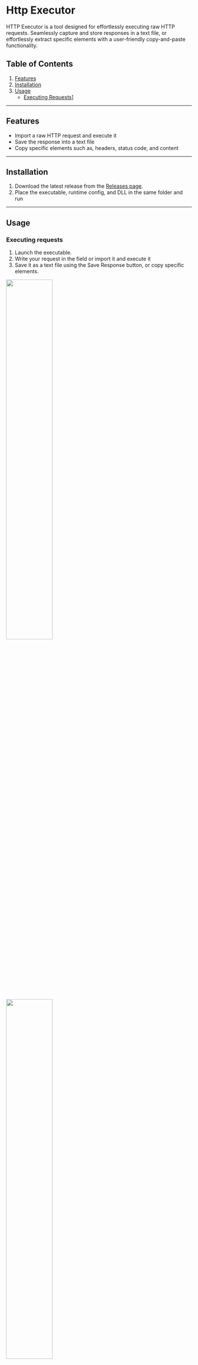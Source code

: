 


# Http Executor

HTTP Executor is a tool designed for effortlessly executing raw HTTP requests. Seamlessly capture and store responses in a text file, or effortlessly extract specific elements with a user-friendly copy-and-paste functionality.

## Table of Contents

1.  [Features](#features)
2.  [Installation](#installation)
3.  [Usage](#usage)
    -   [Executing Requests](#executing-requests)]

----------

## Features

- Import a raw HTTP request and execute it
- Save the response into a text file
- Copy specific elements such as, headers, status code, and content
----------

## Installation

1.  Download the latest release from the [Releases page](https://github.com/km/HttpExecutor/releases/tag/v1.1).
2.  Place the executable, runtime config, and DLL in the same folder and run

----------

## Usage

### Executing requests

1.  Launch the executable.
2.  Write your request in the field or import it and execute it
4.  Save it as a text file using the Save Response button, or copy specific elements.
<img src="https://i.imgur.com/uk7l7hH.png" width="50%" /> 
<img src="https://i.imgur.com/HlLiJXF.png" width="50%" /> 
